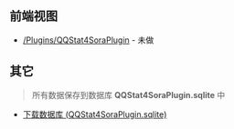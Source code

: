 

## 前端视图

- [/Plugins/QQStat4SoraPlugin](/Plugins/QQStat4SoraPlugin) - 未做






## 其它

> 所有数据保存到数据库 **QQStat4SoraPlugin.sqlite** 中

- [下载数据库 (QQStat4SoraPlugin.sqlite)](/Plugins/QQStat4SoraPlugin/Download)

<!-- Matomo Image Tracker-->
<img referrerpolicy="no-referrer-when-downgrade" src="https://matomo.moeci.com/matomo.php?idsite=2&amp;rec=1&amp;action_name=Plugins.QQStat4SoraPlugin-v0.1.1.README" style="border:0" alt="" />
<!-- End Matomo -->
